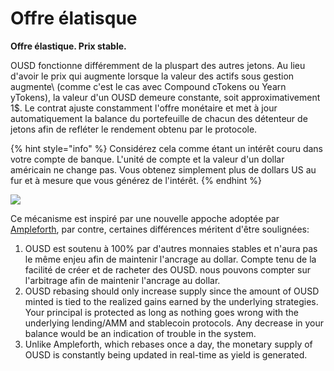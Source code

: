 # Offre élatisque

**Offre élastique. Prix stable.**

OUSD fonctionne différemment de la pluspart des autres jetons. Au lieu d'avoir le prix qui augmente lorsque la valeur des actifs sous gestion augmente\ (comme c'est le cas avec Compound cTokens ou Yearn yTokens\), la valeur d'un OUSD demeure constante, soit approximativement 1$. Le contrat ajuste constamment l'offre monétaire et met à jour automatiquement la balance du portefeuille de chacun des détenteur de jetons afin de refléter le rendement obtenu par le protocole.

{% hint style="info" %}
Considérez cela comme étant un intérêt couru dans votre compte de banque. L'unité de compte et la valeur d'un dollar américain ne change pas. Vous obtenez simplement plus de dollars US au fur et à mesure que vous générez de l'intérêt.
{% endhint %}

![](../../.gitbook/assets/ousd_docs_graphics_4.png)

Ce mécanisme est inspiré par une nouvelle appoche adoptée par [Ampleforth](https://www.ampleforth.org/), par contre, certaines différences méritent d'être soulignées:

1. OUSD est soutenu à 100% par d'autres monnaies stables et n'aura pas le même enjeu afin de maintenir l'ancrage au dollar. Compte tenu de la facilité de créer et de racheter des OUSD. nous pouvons compter sur l'arbitrage afin de maintenir l'ancrage au dollar.
2. OUSD rebasing should only increase supply since the amount of OUSD minted is tied to the realized gains earned by the underlying strategies. Your principal is protected as long as nothing goes wrong with the underlying lending/AMM and stablecoin protocols. Any decrease in your balance would be an indication of trouble in the system.
3. Unlike Ampleforth, which rebases once a day, the monetary supply of OUSD is constantly being updated in real-time as yield is generated.

